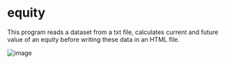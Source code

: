 # equity
This program reads a dataset from a txt file, calculates current and future value of an equity before writing these data in an HTML file.

![image](https://user-images.githubusercontent.com/67343800/190031801-cb88897c-0774-45eb-a72f-ba4d8517b1a7.png)
